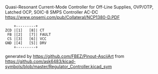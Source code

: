 Quasi-Resonant Current-Mode Controller for Off-Line Supplies, OVP/OTP, Latched OCP, SOIC-8
SMPS Controller AC-DC
https://www.onsemi.com/pub/Collateral/NCP1380-D.PDF


	    +---------+
	ZCD |[1]   [8]| CT
	 FB |[2]   [7]| FAULT
	 CS |[3]   [6]| VCC
	GND |[4]   [5]| DRV
	    +---------+


generated by https://github.com/FBEZ/Pinout-AsciiArt from https://github.com/ask6483/kicad-symbols/blob/master/Regulator_Controller.kicad_sym